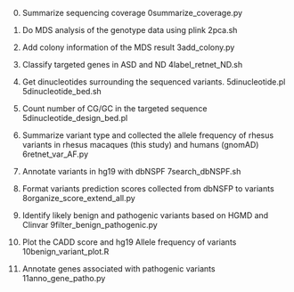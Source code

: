 0. Summarize sequencing coverage
0summarize_coverage.py

1. Do MDS analysis of the genotype data using plink
2pca.sh

2. Add colony information of the MDS result
3add_colony.py

3. Classify targeted genes in ASD and ND
4label_retnet_ND.sh

4. Get dinucleotides surrounding the sequenced variants.
5dinucleotide.pl
5dinucleotide_bed.sh

5. Count number of CG/GC in the targeted sequence
5dinucleotide_design_bed.pl 

6. Summarize variant type and collected the allele frequency of rhesus variants in rhesus macaques (this study) and humans (gnomAD)
6retnet_var_AF.py

7. Annotate variants in hg19 with dbNSPF
7search_dbNSPF.sh

8. Format variants prediction scores collected from dbNSFP to variants
8organize_score_extend_all.py

9. Identify likely benign and pathogenic variants based on HGMD and Clinvar
9filter_benign_pathogenic.py

10. Plot the CADD score and hg19 Allele frequency of variants
10benign_variant_plot.R

11. Annotate genes associated with pathogenic variants
11anno_gene_patho.py


